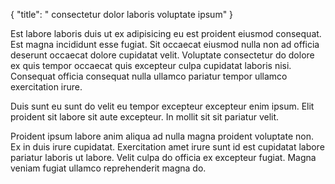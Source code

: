 {
  "title": " consectetur dolor laboris voluptate ipsum"
}

Est labore laboris duis ut ex adipisicing eu est proident eiusmod consequat. Est magna incididunt esse fugiat. Sit occaecat eiusmod nulla non ad officia deserunt occaecat dolore cupidatat velit. Voluptate consectetur do dolore ex quis tempor occaecat quis excepteur culpa cupidatat laboris nisi. Consequat officia consequat nulla ullamco pariatur tempor ullamco exercitation irure.

Duis sunt eu sunt do velit eu tempor excepteur excepteur enim ipsum. Elit proident sit labore sit aute excepteur. In mollit sit sit pariatur velit.

Proident ipsum labore anim aliqua ad nulla magna proident voluptate non. Ex in duis irure cupidatat. Exercitation amet irure sunt id est cupidatat labore pariatur laboris ut labore. Velit culpa do officia ex excepteur fugiat. Magna veniam fugiat ullamco reprehenderit magna do.